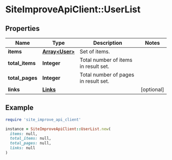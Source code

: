# SiteImproveApiClient::UserList

## Properties

| Name | Type | Description | Notes |
| ---- | ---- | ----------- | ----- |
| **items** | [**Array&lt;User&gt;**](User.md) | Set of items. |  |
| **total_items** | **Integer** | Total number of items in result set. |  |
| **total_pages** | **Integer** | Total number of pages in result set. |  |
| **links** | [**Links**](Links.md) |  | [optional] |

## Example

```ruby
require 'site_improve_api_client'

instance = SiteImproveApiClient::UserList.new(
  items: null,
  total_items: null,
  total_pages: null,
  links: null
)
```

